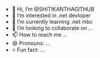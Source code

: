 - 👋 Hi, I’m @SHITIKANTHAGITHUB
- 👀 I’m interested in .net devloper
- 🌱 I’m currently learning .net mbc
- 💞️ I’m looking to collaborate on ...
- 📫 How to reach me ...
- 😄 Pronouns: ...
- ⚡ Fun fact: ...

<!---
SHITIKANTHAGITHUB/SHITIKANTHAGITHUB is a ✨ special ✨ repository because its `README.md` (this file) appears on your GitHub profile.
You can click the Preview link to take a look at your changes.
--->
